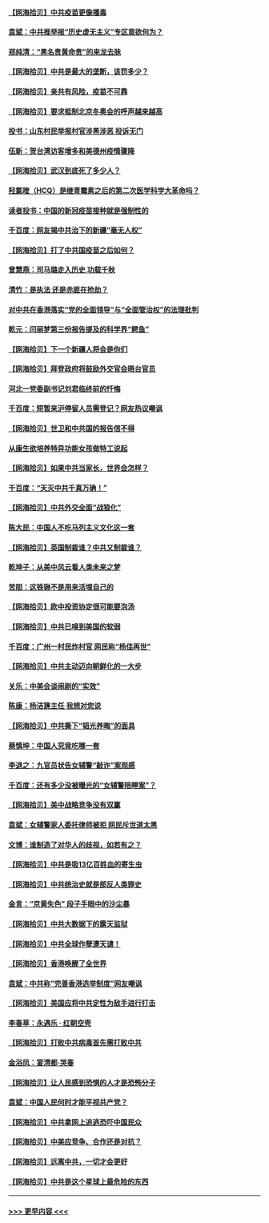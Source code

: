 #### [【网海拾贝】中共疫苗更像播毒](../pages/nsc993/n12876631.md?t=04131902) 
#### [袁斌：中共推举报“历史虚无主义”专区意欲何为？](../pages/nsc993/n12876530.md?t=04131902) 
#### [郑纯清：“黑名贵黄命贵”的来龙去脉](../pages/nsc993/n12875589.md?t=04131902) 
#### [【网海拾贝】中共是最大的垄断，该罚多少？](../pages/nsc993/n12874006.md?t=04131902) 
#### [【网海拾贝】亲共有风险，疫苗不可靠](../pages/nsc993/n12872224.md?t=04131902) 
#### [【网海拾贝】要求抵制北京冬奥会的呼声越来越高](../pages/nsc993/n12868962.md?t=04131902) 
#### [投书：山东村民举报村官涉黑涉恶 投诉无门](../pages/nsc993/n12869726.md?t=04131902) 
#### [伍新：贺台湾访客增多和美德州疫情骤降](../pages/nsc993/n12865651.md?t=04131902) 
#### [【网海拾贝】武汉到底死了多少人？](../pages/nsc993/n12863707.md?t=04131902) 
#### [羟氯喹（HCQ）是继青霉素之后的第二次医学科学大革命吗？](../pages/nsc993/n12638564.md?t=04131902) 
#### [读者投书：中国的新冠疫苗接种就是强制性的](../pages/nsc993/n12859932.md?t=04131902) 
#### [千百度：网友揭中共治下的新疆“毫无人权”](../pages/nsc993/n12858385.md?t=04131902) 
#### [【网海拾贝】打了中共国疫苗之后如何？](../pages/nsc993/n12857866.md?t=04131902) 
#### [曾慧燕：司马璐走入历史 功载千秋](../pages/nsc993/n12856996.md?t=04131902) 
#### [清竹：是执法 还是赤匪在抢劫？](../pages/nsc993/n12856952.md?t=04131902) 
#### [对中共在香港落实“党的全面领导”与“全面管治权”的法理批判](../pages/nsc993/n12856929.md?t=04131902) 
#### [乾元：闫丽梦第三份报告提及的科学界“鳄鱼”](../pages/nsc993/n12855985.md?t=04131902) 
#### [【网海拾贝】下一个新疆人将会是你们](../pages/nsc993/n12855864.md?t=04131902) 
#### [【网海拾贝】拜登政府将鼓励外交官会晤台官员](../pages/nsc993/n12853615.md?t=04131902) 
#### [河北一党委副书记刘君临终前的忏悔](../pages/nsc993/n12849420.md?t=04131902) 
#### [千百度：短暂来沪停留人员需登记？网友热议嘲讽](../pages/nsc993/n12853497.md?t=04131902) 
#### [【网海拾贝】世卫和中共国的报告信不得](../pages/nsc993/n12850902.md?t=04131902) 
#### [从康生欲培养特异功能女孩做特工说起](../pages/nsc993/n12849289.md?t=04131902) 
#### [【网海拾贝】如果中共当家长，世界会怎样？](../pages/nsc993/n12848436.md?t=04131902) 
#### [千百度：“天灭中共千真万确！”](../pages/nsc993/n12845659.md?t=04131902) 
#### [【网海拾贝】中共外交全面“战狼化”](../pages/nsc993/n12845607.md?t=04131902) 
#### [陈大民：中国人不吃马列主义文化这一套](../pages/nsc993/n12842496.md?t=04131902) 
#### [【网海拾贝】英国制裁谁？中共又制裁谁？](../pages/nsc993/n12840909.md?t=04131902) 
#### [乾坤子：从美中风云看人类未来之梦](../pages/nsc993/n12840590.md?t=04131902) 
#### [苦胆：这铁锹不是用来活埋自己的](../pages/nsc993/n12839512.md?t=04131902) 
#### [【网海拾贝】欧中投资协定很可能要泡汤](../pages/nsc993/n12835122.md?t=04131902) 
#### [【网海拾贝】中共已嗅到美国的软弱](../pages/nsc993/n12832411.md?t=04131902) 
#### [千百度：广州一村民炸村官 网民称“杨佳再世”](../pages/nsc993/n12832380.md?t=04131902) 
#### [【网海拾贝】中共主动迈向朝鲜化的一大步](../pages/nsc993/n12829887.md?t=04131902) 
#### [关乐：中美会谈闹剧的“实效”](../pages/nsc993/n12826698.md?t=04131902) 
#### [陈康：杨洁篪主任  我想对您说](../pages/nsc993/n12826609.md?t=04131902) 
#### [【网海拾贝】中共撕下“韬光养晦”的面具](../pages/nsc993/n12826459.md?t=04131902) 
#### [蔡慎坤：中国人究竟吃哪一套](../pages/nsc993/n12826010.md?t=04131902) 
#### [李退之：九官员状告女辅警“敲诈”案观感](../pages/nsc993/n12823984.md?t=04131902) 
#### [千百度：还有多少没被曝光的“女辅警陪睡案”？](../pages/nsc993/n12822136.md?t=04131902) 
#### [【网海拾贝】美中战略竞争没有双赢](../pages/nsc993/n12822105.md?t=04131902) 
#### [袁斌：女辅警家人委托律师被拒 网民斥世道太黑](../pages/nsc993/n12822004.md?t=04131902) 
#### [文博：谁制造了对华人的歧视，如若有之？](../pages/nsc993/n12821635.md?t=04131902) 
#### [【网海拾贝】中共是吸13亿百姓血的寄生虫](../pages/nsc993/n12819191.md?t=04131902) 
#### [【网海拾贝】中共统治史就是部反人类罪史](../pages/nsc993/n12816738.md?t=04131902) 
#### [金言：“京黄失色” 段子手眼中的沙尘暴](../pages/nsc993/n12815700.md?t=04131902) 
#### [【网海拾贝】中共大数据下的露天监狱](../pages/nsc993/n12811075.md?t=04131902) 
#### [【网海拾贝】中共全球作孽遭天谴！](../pages/nsc993/n12810258.md?t=04131902) 
#### [【网海拾贝】香港唤醒了全世界](../pages/nsc993/n12809100.md?t=04131902) 
#### [袁斌：中共称“完善香港选举制度”网友嘲讽](../pages/nsc993/n12808994.md?t=04131902) 
#### [【网海拾贝】美国应将中共定性为敌手进行打击](../pages/nsc993/n12806870.md?t=04131902) 
#### [李春草：永遇乐 · 红朝空壳](../pages/nsc993/n12805365.md?t=04131902) 
#### [【网海拾贝】打败中共病毒首先需打败中共](../pages/nsc993/n12803930.md?t=04131902) 
#### [金浴凤：宴清都‧哭春](../pages/nsc993/n12801601.md?t=04131902) 
#### [【网海拾贝】让人民感到恐惧的人才是恐怖分子](../pages/nsc993/n12799347.md?t=04131902) 
#### [袁斌：中国人民何时才能平视共产党？](../pages/nsc993/n12799306.md?t=04131902) 
#### [【网海拾贝】中共拿网上追逃恐吓中国民众](../pages/nsc993/n12796905.md?t=04131902) 
#### [【网海拾贝】中美应竞争、合作还是对抗？](../pages/nsc993/n12794675.md?t=04131902) 
#### [【网海拾贝】远离中共，一切才会更好](../pages/nsc993/n12793572.md?t=04131902) 
#### [【网海拾贝】中共是这个星球上最危险的东西](../pages/nsc993/n12791400.md?t=04131902) 

----
#### [ >>> 更早内容 <<< ](../indexes/nsc993-earlier.md)
